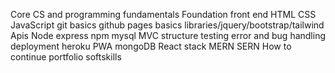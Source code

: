 Core CS and programming fundamentals
Foundation front end
HTML
CSS
JavaScript
git basics
github pages basics
libraries/jquery/bootstrap/tailwind
Apis
Node
express
npm
mysql
MVC structure
testing
error and bug handling 
deployment heroku
PWA
mongoDB
React
stack MERN SERN
How to continue 
portfolio
softskills



